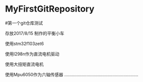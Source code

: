 # MyFirstGitRepository

#第一个git仓库测试

存放2017/8/15 制作的平衡小车

使用stm32f103zet6

使用l298n作为直流电机驱动

使用大扭矩直流电机

使用Mpu6050作为六轴传感器
……………………………………………………

